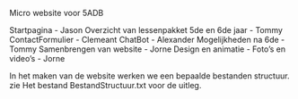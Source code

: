 Micro website voor 5ADB

Startpagina - Jason
Overzicht van lessenpakket 5de en 6de jaar - Tommy
ContactFormulier - Clemeant
ChatBot - Alexander
Mogelijkheden na 6de - Tommy
Samenbrengen van website - Jorne
Design en animatie - 
Foto’s en video’s - Jorne

In het maken van de website werken we een bepaalde bestanden structuur.
zie Het bestand BestandStructuur.txt voor de uitleg.



